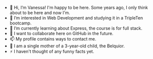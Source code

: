 - 👋 Hi, I’m Vanessa! I'm happy to be here. Some years ago, I only think about to be here and now I'm. 
- 👀 I’m interested in Web Development and studying it in a TripleTen bootcamp.
- 🌱 I’m currently learning about Express, the course is for full stack.
- 💞️ I want to collaborate here on GitHub in the future.
- 📫 My profile contains ways to contact me.
- 💙 I am a single mother of a 3-year-old child, the Belquior.
- ⚡ I haven't thought of any funny facts yet.

<!---
VanessaYuriAB/VanessaYuriAB is a ✨ special ✨ repository because its `README.md` (this file) appears on your GitHub profile.
You can click the Preview link to take a look at your changes.
--->
